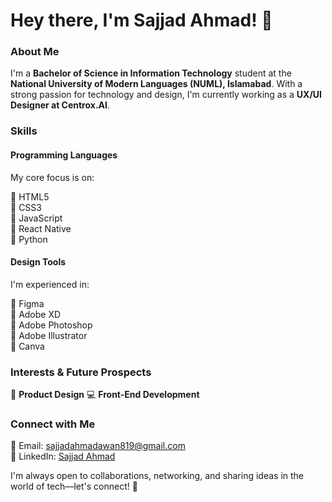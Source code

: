 # Hey there, I'm Sajjad Ahmad! 👋  

### About Me  

I'm a **Bachelor of Science in Information Technology** student at the **National University of Modern Languages (NUML), Islamabad**. With a strong passion for technology and design, I'm currently working as a **UX/UI Designer at Centrox.AI**.

### Skills  

#### Programming Languages  
My core focus is on:  

🔷 HTML5  
🔷 CSS3  
🔷 JavaScript  
🔷 React Native  
🔷 Python  

#### Design Tools  
I'm experienced in:  

🔷 Figma  
🔷 Adobe XD  
🔷 Adobe Photoshop  
🔷 Adobe Illustrator  
🔷 Canva  

### Interests & Future Prospects  

🚀 **Product Design** 
💻 **Front-End Development**

### Connect with Me  

📧 Email: sajjadahmadawan819@gmail.com  
👥 LinkedIn: [Sajjad Ahmad](https://www.linkedin.com/in/sajjad-it)  

I'm always open to collaborations, networking, and sharing ideas in the world of tech—let's connect! 🚀 
